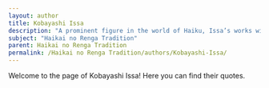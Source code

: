 ```yaml
---
layout: author
title: Kobayashi Issa
description: "A prominent figure in the world of Haiku, Issa’s works within the Haikai no Renga tradition focus on the simplicity and beauty of everyday life, often spotlighting the intricacies of nature."
subject: "Haikai no Renga Tradition"
parent: Haikai no Renga Tradition
permalink: /Haikai no Renga Tradition/authors/Kobayashi-Issa/
---
```


Welcome to the page of Kobayashi Issa! Here you can find their quotes.

